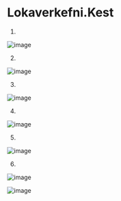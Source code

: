 # Lokaverkefni.Kest
1.
![image](https://github.com/user-attachments/assets/b048a846-3bbf-45f8-9519-a521eb12b67d)

2.
![image](https://github.com/user-attachments/assets/8620c93e-6bd9-40fa-b613-d7ed19703184)

3.
![image](https://github.com/user-attachments/assets/b92fcfcd-5ebe-486b-b6f4-173ccf43361d)

4.
![image](https://github.com/user-attachments/assets/2618b03c-54d5-4ed3-a215-9db7c617a05d)

5.
![image](https://github.com/user-attachments/assets/4166cbcf-f11e-4159-9bd6-ef785a96f2b6)

6.
![image](https://github.com/user-attachments/assets/093b6f7b-a32e-411e-a622-d0226d2d5403)



![image](https://github.com/user-attachments/assets/98f3812f-a41f-4544-b621-97f80e99c881)

